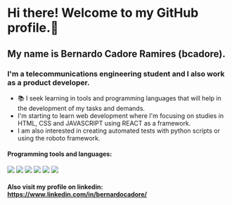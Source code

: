 # Hi there! Welcome to my GitHub profile.👋
## My name is Bernardo Cadore Ramires (bcadore).
### I'm a telecommunications engineering student and I also work as a product developer.
- 📚 I seek learning in tools and programming languages ​​that will help in the development of my tasks and demands.
- I'm starting to learn web development where I'm focusing on studies in HTML, CSS and JAVASCRIPT using REACT as a framework.
- I am also interested in creating automated tests with python scripts or using the roboto framework.

#### Programming tools and languages:
<img src="https://img.shields.io/badge/HTML5-E34F26?style=for-the-badge&logo=html5&logoColor=white"/> <img src="https://img.shields.io/badge/CSS3-1572B6?style=for-the-badge&logo=css3&logoColor=white"/>
<img src="https://img.shields.io/badge/JavaScript-323330?style=for-the-badge&logo=javascript&logoColor=F7DF1E"/> <img src="https://img.shields.io/badge/React-20232A?style=for-the-badge&logo=react&logoColor=61DAFB"/> <img src="https://img.shields.io/badge/Python-FFD43B?style=for-the-badge&logo=python&logoColor=blue"/> <img src="https://img.shields.io/badge/Robot%20Framework-000000?style=for-the-badge&logo=robot-framework&logoColor=white"/>

#### Also visit my profile on linkedin: https://www.linkedin.com/in/bernardocadore/
<!--
**bcadore/bcadore** is a ✨ _special_ ✨ repository because its `README.md` (this file) appears on your GitHub profile.

Here are some ideas to get you started:

- 🔭 I’m currently working on ...
- 🌱 I’m currently learning ...
- 👯 I’m looking to collaborate on ...
- 🤔 I’m looking for help with ...
- 💬 Ask me about ...
- 📫 How to reach me: ...
- 😄 Pronouns: ...
- ⚡ Fun fact: ...
-->
